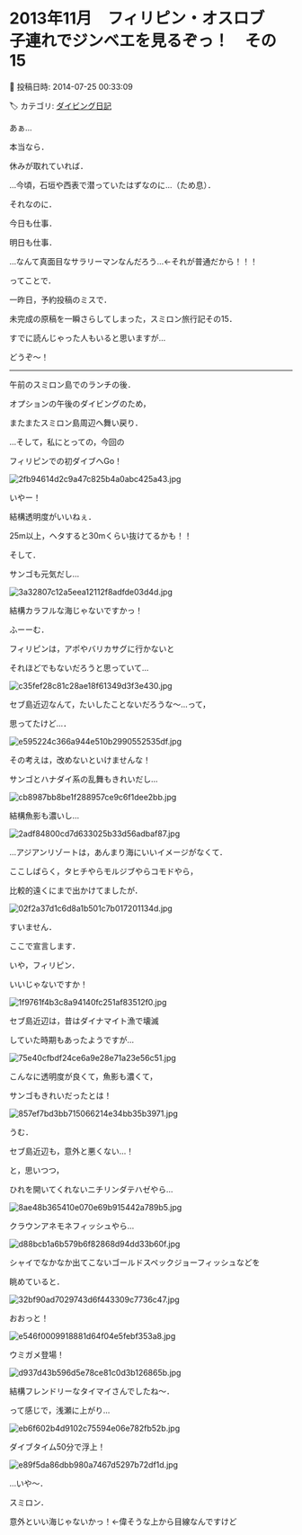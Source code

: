 # 2013年11月　フィリピン・オスロブ　子連れでジンベエを見るぞっ！　その15

📅 投稿日時: 2014-07-25 00:33:09

🏷️ カテゴリ: [ダイビング日記](ce3a7a8d424d112fce83ee85c81a0e344.md)

あぁ…


本当なら．


休みが取れていれば．


…今頃，石垣や西表で潜っていたはずなのに…（ため息）．





それなのに．


今日も仕事．


明日も仕事．


…なんて真面目なサラリーマンなんだろう…←それが普通だから！！！





ってことで．


一昨日，予約投稿のミスで．


未完成の原稿を一瞬さらしてしまった，スミロン旅行記その15．


すでに読んじゃった人もいると思いますが…


どうぞ～！


----





午前のスミロン島でのランチの後．


オプションの午後のダイビングのため，


またまたスミロン島周辺へ舞い戻り．


…そして，私にとっての，今回の


フィリピンでの初ダイブへGo！




![2fb94614d2c9a47c825b4a0abc425a43.jpg](images/2fb94614d2c9a47c825b4a0abc425a43.jpg)




いやー！


結構透明度がいいねぇ．


25m以上，ヘタすると30mくらい抜けてるかも！！





そして．


サンゴも元気だし…




![3a32807c12a5eea12112f8adfde03d4d.jpg](images/3a32807c12a5eea12112f8adfde03d4d.jpg)




結構カラフルな海じゃないですかっ！





ふーーむ．


フィリピンは，アポやバリカサグに行かないと


それほどでもないだろうと思っていて…




![c35fef28c81c28ae18f61349d3f3e430.jpg](images/c35fef28c81c28ae18f61349d3f3e430.jpg)




セブ島近辺なんて，たいしたことないだろうな～…って，


思ってたけど…．




![e595224c366a944e510b2990552535df.jpg](images/e595224c366a944e510b2990552535df.jpg)




その考えは，改めないといけませんな！





サンゴとハナダイ系の乱舞もきれいだし…




![cb8987bb8be1f288957ce9c6f1dee2bb.jpg](images/cb8987bb8be1f288957ce9c6f1dee2bb.jpg)




結構魚影も濃いし…




![2adf84800cd7d633025b33d56adbaf87.jpg](images/2adf84800cd7d633025b33d56adbaf87.jpg)




…アジアンリゾートは，あんまり海にいいイメージがなくて．


ここしばらく，タヒチやらモルジブやらコモドやら，


比較的遠くにまで出かけてましたが．




![02f2a37d1c6d8a1b501c7b017201134d.jpg](images/02f2a37d1c6d8a1b501c7b017201134d.jpg)




すいません．


ここで宣言します．


いや，フィリピン．


いいじゃないですか！




![1f9761f4b3c8a94140fc251af83512f0.jpg](images/1f9761f4b3c8a94140fc251af83512f0.jpg)




セブ島近辺は，昔はダイナマイト漁で壊滅


していた時期もあったようですが…




![75e40cfbdf24ce6a9e28e71a23e56c51.jpg](images/75e40cfbdf24ce6a9e28e71a23e56c51.jpg)




こんなに透明度が良くて，魚影も濃くて，


サンゴもきれいだったとは！




![857ef7bd3bb715066214e34bb35b3971.jpg](images/857ef7bd3bb715066214e34bb35b3971.jpg)




うむ．


セブ島近辺も，意外と悪くない…！





と，思いつつ，


ひれを開いてくれないニチリンダテハゼやら…




![8ae48b365410e070e69b915442a789b5.jpg](images/8ae48b365410e070e69b915442a789b5.jpg)




クラウンアネモネフィッシュやら…




![d88bcb1a6b579b6f82868d94dd33b60f.jpg](images/d88bcb1a6b579b6f82868d94dd33b60f.jpg)




シャイでなかなか出てこないゴールドスペックジョーフィッシュなどを


眺めていると．




![32bf90ad7029743d6f443309c7736c47.jpg](images/32bf90ad7029743d6f443309c7736c47.jpg)







おおっと！




![e546f0009918881d64f04e5febf353a8.jpg](images/e546f0009918881d64f04e5febf353a8.jpg)




ウミガメ登場！




![d937d43b596d5e78ce81c0d3b126865b.jpg](images/d937d43b596d5e78ce81c0d3b126865b.jpg)




結構フレンドリーなタイマイさんでしたね～．





って感じで，浅瀬に上がり…




![eb6f602b4d9102c75594e06e782fb52b.jpg](images/eb6f602b4d9102c75594e06e782fb52b.jpg)




ダイブタイム50分で浮上！




![e89f5da86dbb980a7467d5297b72df1d.jpg](images/e89f5da86dbb980a7467d5297b72df1d.jpg)







…いや～．


スミロン．


意外といい海じゃないかっ！←偉そうな上から目線なんですけど
